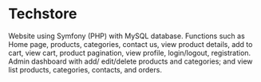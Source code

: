 # Techstore
Website using Symfony (PHP) with MySQL database. Functions such as Home page, products, categories, contact us, view product details, add to cart, view cart, product pagination, view profile, login/logout, registration. Admin dashboard with add/ edit/delete products and categories; and view list products, categories, contacts, and orders.
